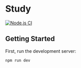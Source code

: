 # Study

[![Node.js CI](https://github.com/kelvym/k-tasks-front/actions/workflows/node.js.yml/badge.svg)](https://github.com/kelvym/k-tasks-front/actions/workflows/node.js.yml)

## Getting Started

First, run the development server:

```bash
npm run dev
```
